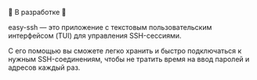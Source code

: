 🚧 В разработке 🚧

easy-ssh — это приложение с текстовым пользовательским интерфейсом (TUI) для управления SSH-сессиями.

С его помощью вы сможете легко хранить и быстро подключаться к нужным SSH-соединениям, чтобы не тратить время на ввод паролей и адресов каждый раз. 

